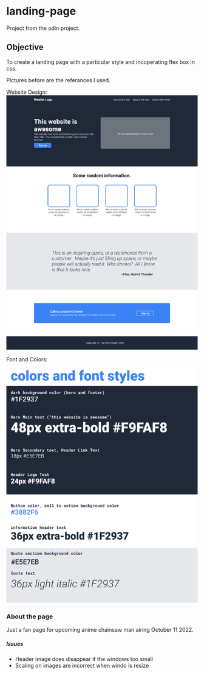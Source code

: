 # landing-page

Project from the odin project.

## Objective

To create a landing page with a particular style and incoperating flex box in css.

Pictures before are the referances I used.

Website Design:
![This is an image](/ReadmeIMGs/01.png)

Font and Colors: 

![This is an image](/ReadmeIMGs/02.png)

### About the page

Just a fan page for upcoming anime chainsaw man airing October 11 2022.

##### Issues 

- Header image does disappear if the windows too small
- Scaling on images are incorrect when windo is resize

